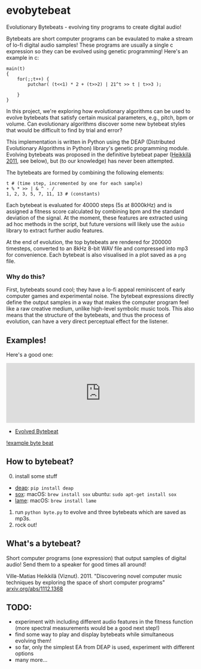 # evobytebeat

Evolutionary Bytebeats - evolving tiny programs to create digital
audio!

Bytebeats are short computer programs can be evaulated to make a
stream of lo-fi digital audio samples! These programs are usually a
single c expression so they can be evolved using genetic programming!
Here's an example in c:

    main(t)
    {
        for(;;t++) {
            putchar( (t<<1) * 2 + (t>>2) | 21^t >> t | t>>3 );
    
        }
    }

In this project, we're exploring how evolutionary algorithms can be
used to evolve bytebeats that satisfy certain musical parameters,
e.g., pitch, bpm or volume. Can evolutionary algorithms discover some
new bytebeat styles that would be difficult to find by trial and
error?

This implementation is written in Python using the DEAP (Distributed
Evolutionary Algorithms in Python) library's genetic programming
module. Evolving bytebeats was proposed in the definitive bytebeat
paper ([Heikkilä 2011](http://arxiv.org/abs/1112.1368), see below),
but (to our knowledge) has never been attempted.

The bytebeats are formed by combining the following elements:

    t # (time step, incremented by one for each sample)
    + % * >> | & ^ - /
    1, 2, 3, 5, 7, 11, 13 # (constants)

Each bytebeat is evaluated for 40000 steps (5s at 8000kHz) and is
assigned a fitness score calculated by combining bpm and the standard
deviation of the signal. At the moment, these features are extracted
using ad hoc methods in the script, but future versions will likely
use the `aubio` library to extract further audio features.

At the end of evolution, the top bytebeats are rendered for 200000
timesteps, converted to an 8kHz 8-bit WAV file and compressed into mp3
for convenience. Each bytebeat is also visualised in a plot saved as a
`png` file.

### Why do this?

First, bytebeats sound cool; they have a lo-fi appeal
reminiscent of early computer games and experimental noise. The
bytebeat expressions directly define the output samples in a way that
makes the computer program feel like a raw creative medium, unlike
high-level symbolic music tools. This also means that the structure of
the bytebeats, and thus the process of evolution, can have a very
direct perceptual effect for the listener.

## Examples!

Here's a good one:

<iframe width="100%" height="160" src="https://clyp.it/y4i4b4dx/widget" frameborder="0"></iframe>

- [Evolved Bytebeat](https://clyp.it/y4i4b4dx)

[!example byte beat](https://github.com/cpmpercussion/evobytebeat/raw/master/bytebeat-example.png)

## How to bytebeat?

0. install some stuff
  - [deap](https://github.com/deap/deap): `pip install deap`
  - [sox](http://sox.sourceforge.net): macOS: `brew install sox` ubuntu: `sudo apt-get install sox`
  - [lame](): macOS: `brew install lame`
1. run `python byte.py` to evolve and  three bytebeats which are saved
   as mp3s.
2. rock out!

## What's a bytebeat?

Short computer programs (one expression) that output samples of digital audio! Send them to a speaker for good times all around!

Ville-Matias Heikkilä (Viznut). 2011.  "Discovering novel computer music techniques by exploring the space of short computer programs" [arxiv.org/abs/1112.1368](http://arxiv.org/abs/1112.1368)

## TODO:

- experiment with including different audio features in the fitness
function (more spectral measurements would be a good next step!)
- find some way to play and display bytebeats while simultaneous
evolving them!
- so far, only the simplest EA from DEAP is used, experiment with
different options
- many more...
